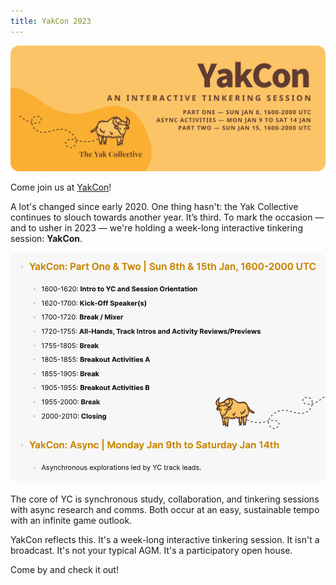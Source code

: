 ```yaml
---
title: YakCon 2023
---
```

<a href="https://lu.ma/yakcon" style="opacity: 1;"><img src="img/yakcon2023-banner.webp" alt="YakCon 2023" style="border-radius: 10pt;"></a>

Come join us at [YakCon](https://lu.ma/yakcon)!

A lot's changed since early 2020. One thing hasn't: the Yak Collective continues to slouch towards another year. It’s third. To mark the occasion — and to usher in 2023 — we're holding a week-long interactive tinkering session: **YakCon**.

<a href="https://lu.ma/yakcon" style="opacity: 1;"><img src="img/yakcon2023-schedule.webp" alt="YakCon 2023 schedule" style="border-radius: 10pt;"></a>

The core of YC is synchronous study, collaboration, and tinkering sessions with async research and comms. Both occur at an easy, sustainable tempo with an infinite game outlook.

YakCon reflects this. It's a week-long interactive tinkering session. It isn't a broadcast. It's not your typical AGM. It's a participatory open house.

<a href="https://lu.ma/event/evt-X4vzgzOFPUEUy7u" class="luma-checkout--button" data-luma-action="checkout" data-luma-event-id="evt-X4vzgzOFPUEUy7u" style="text-decoration: none;">Come by and check it out!</a>

<script id="luma-checkout" src="https://embed.lu.ma/checkout-button.js"></script>
